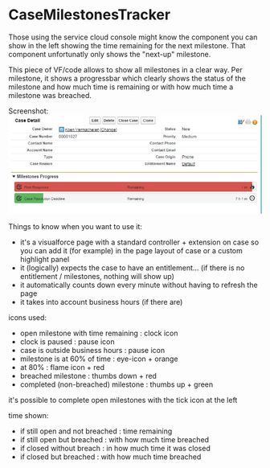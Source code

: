 CaseMilestonesTracker
=======================
Those using the service cloud console might know the component you can show in the left showing the time remaining for the next milestone.
That component unfortunatly only shows the "next-up" milestone.

This piece of VF/code allows to show all milestones in a clear way.
Per milestone, it shows a progressbar which clearly shows the status of the milestone and how much time is remaining or with how much time a milestone was breached.

Screenshot:
![CaseMilestonesTracker Screenshot](/readme/CaseMilestonesTrackerScreenshot.JPG?raw=true)

Things to know when you want to use it:
* it's a visualforce page with a standard controller + extension on case so you can add it (for example) in the page layout of case or a custom highlight panel
* it (logically) expects the case to have an entitlement... (if there is no entitlement / milestones, nothing will show up)
* it automatically counts down every minute without having to refresh the page
* it takes into account business hours (if there are)

icons used:
* open milestone with time remaining : clock icon
* clock is paused : pause icon
* case is outside business hours : pause icon
* milestone is at 60% of time : eye-icon + orange
* at 80% : flame icon + red
* breached milestone : thumbs down + red
* completed (non-breached) milestone : thumbs up + green

it's possible to complete open milestones with the tick icon at the left

time shown:
* if still open and not breached : time remaining
* if still open but breached : with how much time breached
* if closed without breach : in how much time it was closed
* if closed but breached : with how much time breached
